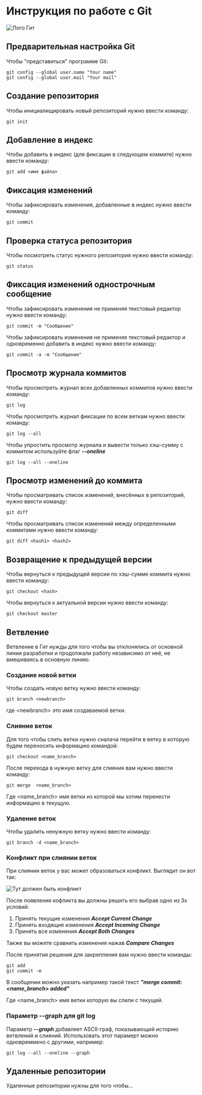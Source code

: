# **Инструкция по работе с Git**

![Лого Гит](git.png)

## Предварительная настройка Git

Чтобы "представиться" программе Git:

    git config --global user.name "Your name"
    git config --global user.mail "Your mail"

## Создание репозитория

Чтобы инициалищировать новый репозиторий нужно ввести команду:

    git init

## Добавление в индекс

Чтобы добавить в индекс (для фиксации в следующем коммите) нужно ввести команду:

    git add <имя файла>

## Фиксация изменений

Чтобы зафиксировать изменения, добавленные в индекс нужно ввести команду:

    git commit

## Проверка статуса репозитория

Чтобы посмотреть статус нужного репозитория нужно ввести команду:

    git status

## Фиксация изменений однострочным сообщение

Чтобы зафиксировать изменения не применяя текстовый редактор нужно ввести команду:

    git commit -m "Сообщение"

Чтобы зафиксировать изменения не применяя текстовый редактор и одновременно добавить в индекс нужно ввести команду:

    git commit -a -m "Сообщение"

## Просмотр журнала коммитов

Чтобы просмотреть журнал всех добавленных коммитов нужно ввести команду:

    git log

Чтобы просмотреть журнал фиксации по всем веткам нужно ввести команду:

    git log --all

Чтобы упростить просмотр журнала и вывести только хэш-сумму с коммитом используйте флаг ***--oneline***

    git log --all --oneline

## Просмотр изменений до коммита

Чтобы просматривать список изменений, внесённых в репозиторий, нужно ввести команду:

    git diff

Чтобы просматривать список изменений между определенными коммитами нужно ввести команду:

    git diff <hash1> <hash2>

## Возвращение к предыдущей версии

Чтобы вернуться к предыдущей версии по хэш-сумме коммита нужно ввести команду:

    git checkout <hash>

Чтобы вернуться к актуальной версии нужно ввести команду:
    
    git checkout master

## Ветвление 

Ветвление в Гит нужды для того чтобы вы отклонялись от основной линии разработки и продолжали работу независимо от неё, не вмешиваясь в основную линию.

### Создание новой ветки

Чтобы создать новую ветку нужно ввести команду:

    git branch <newbranch>

где \<newbranch> это имя создаваемой ветки.

### Слияние веток

Для того чтобы слить ветки нужно сналача перейти в ветку в которую будем переносить информацию командой:

    git checkout <name_branch>

После перехода в нужную ветку для слияния вам нужно ввести команду:

    git merge  <name_branch>

Где \<name_branch> имя ветки из которой мы хотим перенести информацию в текущую.

### Удаление веток

Чтобы удалить ненужную ветку нужно ввести команду:

    git branch -d <name_branch>

### Конфликт при слиянии веток

При слиянии веток у вас может образоваться конфликт.
Выглядит он вот так:

![Тут должен быть конфликт](gitconf.PNG)

После появления кофликта вы должны решить его выбрав одно из 3х условий:
1. Принять текущие изменения ***Accept Current Change***
2. Принять входящие изменения ***Accept Incoming Change***
3. Принять все изменения ***Accept Both Changes***

Также вы можете сравнить изменения нажав ***Compare Changes***

После принятия решения для закрепления вам нужно ввести команды:

    git add
    git commit -m

В сообщении можно указать например такой текст ***"merge commit: <name_branch> added"***

Где \<name_branch> имя ветки которую вы слили с текущей.

### Параметр --graph для git log

Параметр ***--graph*** добавляет ASCII-граф, показывающий историю ветвлений и слияний. Использовать этот парамерт можно одновреммено с другими, например:

    git log --all --oneline --graph

## Удаленные репозитории

Удаленные репозитории нужны для того чтобы...
